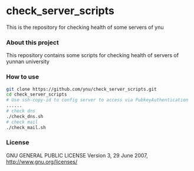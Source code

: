 # check_server_scripts

This is the repository for checking health of some servers of ynu

### About this project

This repository contains some scripts for checking health of servers of yunnan university

### How to use

```bash
git clone https://github.com/ynu/check_server_scripts.git
cd check_server_scripts
# Use ssh-copy-id to config server to access via PubkeyAuthentication
......
# check dns
./check_dns.sh
# check mail
./check_mail.sh
```

### License
GNU GENERAL PUBLIC LICENSE Version 3, 29 June 2007, http://www.gnu.org/licenses/